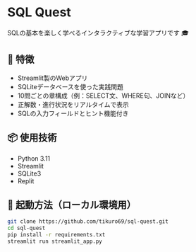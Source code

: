 # SQL Quest

SQLの基本を楽しく学べるインタラクティブな学習アプリです 🎓

## 🔧 特徴

- Streamlit製のWebアプリ
- SQLiteデータベースを使った実践問題
- 10問ごとの章構成（例：SELECT文、WHERE句、JOINなど）
- 正解数・進行状況をリアルタイムで表示
- SQLの入力フィールドとヒント機能付き

## 📦 使用技術

- Python 3.11
- Streamlit
- SQLite3
- Replit

## 🚀 起動方法（ローカル環境用）

```bash
git clone https://github.com/tikuro69/sql-quest.git
cd sql-quest
pip install -r requirements.txt
streamlit run streamlit_app.py

